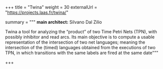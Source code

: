 +++
title = "Twina"
weight = 30
externalUrl = "https://projects.laas.fr/twina/"

summary = """ 
__main architect:__ Silvano Dal Zilio

Twina a tool for analyzing the “product” of two Time Petri Nets (TPN), with
possibly inhibitor and read arcs. Its main objective is to compute a usable
representation of the intersection of two net languages; meaning the
intersection of the (timed) languages obtained from the executions of two TPN,
in which transitions with the same labels are fired at the same date""" 

+++

